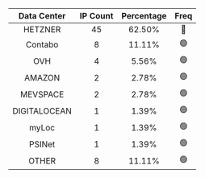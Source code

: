 | Data Center | IP Count | Percentage | Freq |
|:------------:|:--------:|:-----------:|:-----:|
| HETZNER | 45 | 62.50% | 🔴 |
| Contabo | 8 | 11.11% | 🟢 |
| OVH | 4 | 5.56% | 🟢 |
| AMAZON | 2 | 2.78% | 🟢 |
| MEVSPACE | 2 | 2.78% | 🟢 |
| DIGITALOCEAN | 1 | 1.39% | 🟢 |
| myLoc | 1 | 1.39% | 🟢 |
| PSINet | 1 | 1.39% | 🟢 |
| OTHER | 8 | 11.11% | 🟢 |
